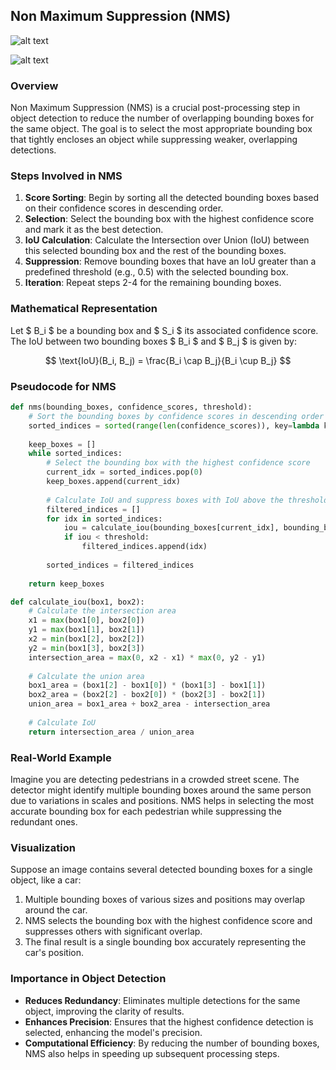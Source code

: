 ## Non Maximum Suppression (NMS)

![alt text](image-7.png)

![alt text](image-8.png)

### Overview

Non Maximum Suppression (NMS) is a crucial post-processing step in object detection to reduce the number of overlapping bounding boxes for the same object. The goal is to select the most appropriate bounding box that tightly encloses an object while suppressing weaker, overlapping detections.

### Steps Involved in NMS

1. **Score Sorting**: Begin by sorting all the detected bounding boxes based on their confidence scores in descending order.
2. **Selection**: Select the bounding box with the highest confidence score and mark it as the best detection.
3. **IoU Calculation**: Calculate the Intersection over Union (IoU) between this selected bounding box and the rest of the bounding boxes.
4. **Suppression**: Remove bounding boxes that have an IoU greater than a predefined threshold (e.g., 0.5) with the selected bounding box.
5. **Iteration**: Repeat steps 2-4 for the remaining bounding boxes.

### Mathematical Representation

Let $ B_i $ be a bounding box and $ S_i $ its associated confidence score. The IoU between two bounding boxes $ B_i $ and $ B_j $ is given by:

$$ \text{IoU}(B_i, B_j) = \frac{B_i \cap B_j}{B_i \cup B_j} $$

### Pseudocode for NMS

```python
def nms(bounding_boxes, confidence_scores, threshold):
    # Sort the bounding boxes by confidence scores in descending order
    sorted_indices = sorted(range(len(confidence_scores)), key=lambda k: confidence_scores[k], reverse=True)
    
    keep_boxes = []
    while sorted_indices:
        # Select the bounding box with the highest confidence score
        current_idx = sorted_indices.pop(0)
        keep_boxes.append(current_idx)
        
        # Calculate IoU and suppress boxes with IoU above the threshold
        filtered_indices = []
        for idx in sorted_indices:
            iou = calculate_iou(bounding_boxes[current_idx], bounding_boxes[idx])
            if iou < threshold:
                filtered_indices.append(idx)
        
        sorted_indices = filtered_indices
    
    return keep_boxes

def calculate_iou(box1, box2):
    # Calculate the intersection area
    x1 = max(box1[0], box2[0])
    y1 = max(box1[1], box2[1])
    x2 = min(box1[2], box2[2])
    y2 = min(box1[3], box2[3])
    intersection_area = max(0, x2 - x1) * max(0, y2 - y1)
    
    # Calculate the union area
    box1_area = (box1[2] - box1[0]) * (box1[3] - box1[1])
    box2_area = (box2[2] - box2[0]) * (box2[3] - box2[1])
    union_area = box1_area + box2_area - intersection_area
    
    # Calculate IoU
    return intersection_area / union_area
```

### Real-World Example

Imagine you are detecting pedestrians in a crowded street scene. The detector might identify multiple bounding boxes around the same person due to variations in scales and positions. NMS helps in selecting the most accurate bounding box for each pedestrian while suppressing the redundant ones.

### Visualization

Suppose an image contains several detected bounding boxes for a single object, like a car:

1. Multiple bounding boxes of various sizes and positions may overlap around the car.
2. NMS selects the bounding box with the highest confidence score and suppresses others with significant overlap.
3. The final result is a single bounding box accurately representing the car's position.

### Importance in Object Detection

- **Reduces Redundancy**: Eliminates multiple detections for the same object, improving the clarity of results.
- **Enhances Precision**: Ensures that the highest confidence detection is selected, enhancing the model's precision.
- **Computational Efficiency**: By reducing the number of bounding boxes, NMS also helps in speeding up subsequent processing steps.
